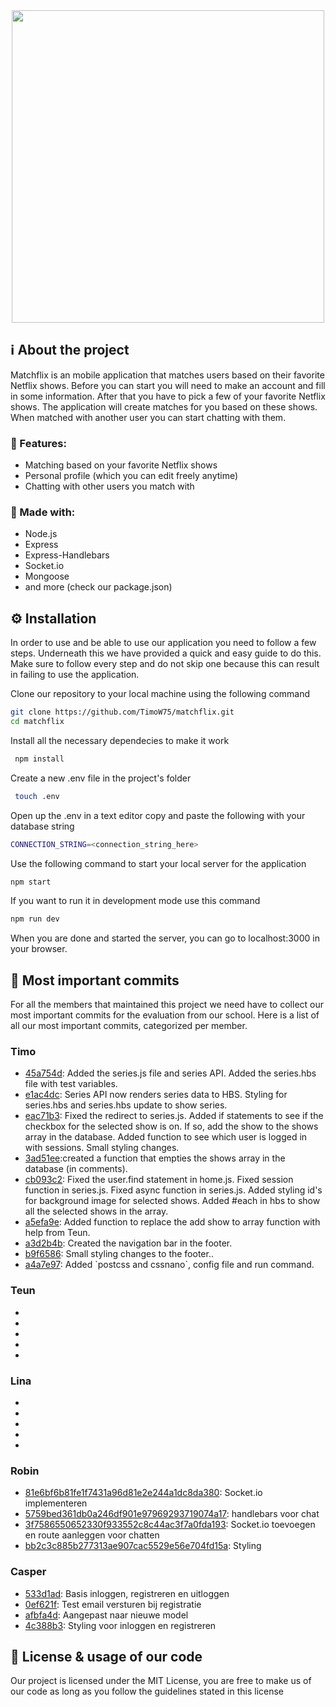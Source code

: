 <section align="center">
 <img src="https://user-images.githubusercontent.com/60609760/159242521-5cf9800b-5134-4ef1-a91f-3c493d40de34.svg" width="500">
</section>

<section>
 <h1>ℹ️ About the project</h1>
 <p>Matchflix is an mobile application that matches users based on their favorite Netflix shows. Before you can start you will need to make an account and fill in some information. After that you have to pick a few of your favorite Netflix shows. The application will create matches for you based on these shows. When matched with another user you can start chatting with them.</p>
 
 <h3>📱 Features:</h3>
 <ul>
  <li>Matching based on your favorite Netflix shows</li>
  <li>Personal profile (which you can edit freely anytime)</li>
  <li>Chatting with other users you match with</li>
 </ul>
 
 <h3>🧰 Made with:</h3>
 <ul>
  <li>Node.js</li>
  <li>Express</li>
  <li>Express-Handlebars</li>
  <li>Socket.io</li>
  <li>Mongoose</li>
  <li>and more (check our package.json)</li>
 </ul>
</section>

<section>
 <h2>⚙️ Installation</h2>
 <p>In order to use and be able to use our application you need to follow a few steps. Underneath this we have provided a quick and easy guide to do this. Make sure to follow every step and do not skip one because this can result in failing to use the application.</p>
 
 Clone our repository to your local machine using the following command
 ````bash
 git clone https://github.com/TimoW75/matchflix.git  
 cd matchflix  
 ````
 Install all the necessary dependecies to make it work
 ````bash
  npm install  
 ````
 Create a new .env file in the project's folder
 ````bash
  touch .env  
 ````
 Open up the .env in a text editor copy and paste the following with your database string  
 ````bash
 CONNECTION_STRING=<connection_string_here>
 ````
 Use the following command to start your local server for the application
 ````bash 
 npm start  
 ````
 If you want to run it in development mode use this command
 ````bash
 npm run dev
 ````
 When you are done and started the server, you can go to localhost:3000 in your browser.
</section>

<section>
 <h2>🔨 Most important commits</h2>
 <p>For all the members that maintained this project we need have to collect our most important commits for the evaluation from our school. Here is a list of all our most important commits, categorized per member.</p>
  
 <h3>Timo</h3>
 <ul>
  <li><a href="https://github.com/TimoW75/matchflix/commit/45a754d9bb6a54a150263b794ead7279187ce05b">45a754d</a>: Added the series.js file and series API. Added the series.hbs file with test variables.</li>
  <li><a href="https://github.com/TimoW75/matchflix/commit/e1ac4dcd411c7bfd9c6380a0c7953e239ce6ed32">e1ac4dc</a>: Series API now renders series data to HBS. Styling for series.hbs and series.hbs update to show series.</li>
  <li><a href="https://github.com/TimoW75/matchflix/commit/eac71b34540faf1b9a0600f05f51aad8c02ebe03">eac71b3</a>: Fixed the redirect to series.js. Added if statements to see if the checkbox for the selected show is on. If so, add the show to the shows array in the database. Added function to see which user is logged in with sessions. Small styling changes.</li>
 <li><a href="https://github.com/TimoW75/matchflix/commit/3ad51eea561eb169dcc7b7b4edfc058b0e05119a">3ad51ee</a>:created a function that empties the shows array in the database (in comments).</li>
 <li><a href="https://github.com/TimoW75/matchflix/commit/cb093c2962352b219addb9b697d11f2ecb36f636">cb093c2</a>: Fixed the user.find statement in home.js. Fixed session function in series.js. Fixed async function in series.js. Added styling id's for background image for selected shows. Added #each in hbs to show all the selected shows in the array.</li>
 <li><a href="https://github.com/TimoW75/matchflix/commit/a5efa9e59f92b7c4c117c45fd198d749c19570a5">a5efa9e</a>: Added function to replace the add show to array function with help from Teun.</li>
 <li><a href="https://github.com/TimoW75/matchflix/commit/a3d2b4b954bd338c78c3e900cd9abf593c295c15">a3d2b4b</a>: Created the navigation bar in the footer.</li>
 <li><a href="https://github.com/TimoW75/matchflix/commit/b9f6586b95c7a4d8e9623e9067433a0668a92a31">b9f6586</a>: Small styling changes to the footer..</li>
 <li><a href="https://github.com/TimoW75/matchflix/commit/a4a7e97ef97f03cec44236daea31a8bef513dc84">a4a7e97</a>: Added `postcss and cssnano`, config file and run command.</li>
</ul>
 
 <h3>Teun</h3>
 <ul>
  <li></li>
  <li></li>
  <li></li>
  <li></li>
  <li></li>
 </ul>
 
 <h3>Lina</h3>
 <ul>
  <li></li>
  <li></li>
  <li></li>
  <li></li>
  <li></li>
 </ul>
 
 <h3>Robin</h3>
 <ul>
  <li><a href="https://github.com/TimoW75/matchflix/commit/81e6bf6b81fe1f7431a96d81e2e244a1dc8da380">81e6bf6b81fe1f7431a96d81e2e244a1dc8da380</a>: Socket.io implementeren</li>
  <li><a href="https://github.com/TimoW75/matchflix/commit/5759bed361db0a246df901e97969293719074a17">5759bed361db0a246df901e97969293719074a17</a>: handlebars voor chat</li>
  <li><a href="https://github.com/TimoW75/matchflix/commit/3f7586550652330f933552c8c44ac3f7a0fda193">3f7586550652330f933552c8c44ac3f7a0fda193</a>: Socket.io toevoegen en route aanleggen voor chatten</li>
  <li><a href="https://github.com/TimoW75/matchflix/commit/bb2c3c885b277313ae907cac5529e56e704fd15a">bb2c3c885b277313ae907cac5529e56e704fd15a</a>: Styling</li>
 </ul>
 
 <h3>Casper</h3>
 <ul>
  <li><a href="https://github.com/TimoW75/matchflix/commit/533d1adf5e152d73998067ac7b946fdd62cb00eb">533d1ad</a>: Basis inloggen, registreren en uitloggen</li>
  <li><a href="https://github.com/TimoW75/matchflix/commit/0ef621f5fff436ecf0cf901823cbc80b9eecc84e">0ef621f</a>: Test email versturen bij registratie</li>
  <li><a href="https://github.com/TimoW75/matchflix/commit/afbfa4dd1152cef8a246abf0988170f4085e1a15">afbfa4d</a>: Aangepast naar nieuwe model</li>
  <li><a href="https://github.com/TimoW75/matchflix/commit/4c388b36320caca9b4841b743427470a2cc0d2fa">4c388b3</a>: Styling voor inloggen en registreren</li>
 </ul>
</section>
 
<section>
 <h2>📄 License & usage of our code</h2>
 <p>Our project is licensed under the MIT License, you are free to make us of our code as long as you follow the guidelines stated in this license</p>
</section>



